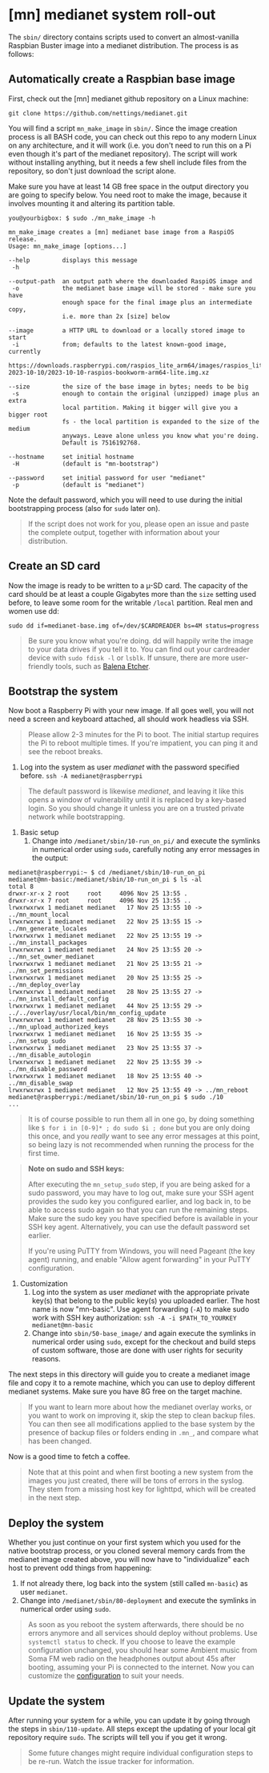 # [mn] medianet system roll-out

The `sbin/` directory contains scripts used to convert an almost-vanilla
Raspbian Buster image into a medianet distribution. The process is as follows:

## Automatically create a Raspbian base image
First, check out the [mn] medianet github repository on a Linux machine:
```
git clone https://github.com/nettings/medianet.git
```
You will find a script `mn_make_image` in `sbin/`.
Since the image creation process is all BASH code, you can check out this repo 
to any modern Linux on any architecture, and it will work (i.e. you don't need
to run this on a Pi even though it's part of the medianet repository).
The script will work without installing anything, but it needs a few shell
include files from the repository, so don't just download the script alone.

Make sure you have at least 14 GB free space in the output directory you are
going to specify below. You need root to make the image, because it involves mounting
it and altering its partition table.
```
you@yourbigbox: $ sudo ./mn_make_image -h

mn_make_image creates a [mn] medianet base image from a RaspiOS release.
Usage: mn_make_image [options...]

--help         displays this message
 -h

--output-path  an output path where the downloaded RaspiOS image and
 -o            the medianet base image will be stored - make sure you have
               enough space for the final image plus an intermediate copy,
               i.e. more than 2x [size] below

--image        a HTTP URL to download or a locally stored image to start
 -i            from; defaults to the latest known-good image, currently
               https://downloads.raspberrypi.com/raspios_lite_arm64/images/raspios_lite_arm64-2023-10-10/2023-10-10-raspios-bookworm-arm64-lite.img.xz

--size         the size of the base image in bytes; needs to be big
 -s            enough to contain the original (unzipped) image plus an extra
               local partition. Making it bigger will give you a bigger root
               fs - the local partition is expanded to the size of the medium
               anyways. Leave alone unless you know what you're doing.
               Default is 7516192768.

--hostname     set initial hostname
 -H            (default is "mn-bootstrap")

--password     set initial password for user "medianet"
 -p            (default is "medianet")

```
Note the default password, which you will need to use during the initial
bootstrapping process (also for `sudo` later on).

> If the script does not work for you, please open an issue and paste the
> complete output, together with information about your distribution.

## Create an SD card
Now the image is ready to be written to a µ-SD card. The capacity of the card
should be at least a couple Gigabytes more than the `size` setting used
before, to leave some room for the writable `/local` partition.
Real men and women use dd:
```
sudo dd if=medianet-base.img of=/dev/$CARDREADER bs=4M status=progress
```
> Be sure you know what you're doing. dd will happily write the image to your
> data drives if you tell it to. You can find out your cardreader device with
> `sudo fdisk -l` or `lsblk`.
> If unsure, there are more user-friendly tools, such as [Balena
> Etcher](https://etcher.balena.io/).

## Bootstrap the system

Now boot a Raspberry Pi with your new image. If all goes well, you will not
need a screen and keyboard attached, all should work headless via SSH.

> Please allow 2-3 minutes for the Pi to boot. The initial startup
> requires the Pi to reboot multiple times. If you're impatient, you can
> ping it and see the reboot breaks.

1. Log into the system as user *medianet* with the password specified
before.
`ssh -A medianet@raspberrypi`

>The default password is likewise *medianet*, and leaving it like
>this opens a window of vulnerability until it is replaced by a key-based
>login. So you should change it unless you are on a trusted private network
>while bootstrapping.

1. Basic setup
   1. Change into `/medianet/sbin/10-run_on_pi/` and execute the symlinks in
numerical order using ```sudo```, carefully noting any error messages in the
output:
```
medianet@raspberrypi:~ $ cd /medianet/sbin/10-run_on_pi
medianet@mn-basic:/medianet/sbin/10-run_on_pi $ ls -al
total 8
drwxr-xr-x 2 root     root     4096 Nov 25 13:55 .
drwxr-xr-x 7 root     root     4096 Nov 25 13:55 ..
lrwxrwxrwx 1 medianet medianet   17 Nov 25 13:55 10 -> ../mn_mount_local
lrwxrwxrwx 1 medianet medianet   22 Nov 25 13:55 15 -> ../mn_generate_locales
lrwxrwxrwx 1 medianet medianet   22 Nov 25 13:55 19 -> ../mn_install_packages
lrwxrwxrwx 1 medianet medianet   24 Nov 25 13:55 20 -> ../mn_set_owner_medianet
lrwxrwxrwx 1 medianet medianet   21 Nov 25 13:55 21 -> ../mn_set_permissions
lrwxrwxrwx 1 medianet medianet   20 Nov 25 13:55 25 -> ../mn_deploy_overlay
lrwxrwxrwx 1 medianet medianet   28 Nov 25 13:55 27 -> ../mn_install_default_config
lrwxrwxrwx 1 medianet medianet   44 Nov 25 13:55 29 -> ../../overlay/usr/local/bin/mn_config_update
lrwxrwxrwx 1 medianet medianet   28 Nov 25 13:55 30 -> ../mn_upload_authorized_keys
lrwxrwxrwx 1 medianet medianet   16 Nov 25 13:55 35 -> ../mn_setup_sudo
lrwxrwxrwx 1 medianet medianet   23 Nov 25 13:55 37 -> ../mn_disable_autologin
lrwxrwxrwx 1 medianet medianet   22 Nov 25 13:55 39 -> ../mn_disable_password
lrwxrwxrwx 1 medianet medianet   18 Nov 25 13:55 40 -> ../mn_disable_swap
lrwxrwxrwx 1 medianet medianet   12 Nov 25 13:55 49 -> ../mn_reboot
medianet@raspberrypi:/medianet/sbin/10-run_on_pi $ sudo ./10
...
``` 

> It is of course possible to run them all in one go, by doing something like
> `$ for i in [0-9]* ; do sudo $i ; done`
> but you are only doing this once, and you *really* want to see any error
> messages at this point, so being lazy is not recommended when running the
> process for the first time.
    
> **Note on sudo and SSH keys:**
>
> After executing the `mn_setup_sudo` step, if you are being asked for a sudo
> password, you may have to log out, make sure your SSH agent provides the
> sudo key you configured earlier, and log back in, to be able to access
> sudo again so that you can run the remaining steps. Make sure the sudo key
> you have specified before is available in your SSH key agent.
> Alternatively, you can use the default password set earlier.
>
> If you're using PuTTY from Windows, you will need Pageant (the key agent)
> running, and enable "Allow agent forwarding" in your PuTTY configuration.

1. Customization
   1. Log into the system as user *medianet* with the appropriate private
      key(s) that belong to the public key(s) you uploaded earlier.
      The host name is now "mn-basic". Use agent forwarding (`-A`) to make
      sudo work with SSH key authorization:
      `ssh -A -i $PATH_TO_YOURKEY medianet@mn-basic`
   1. Change into `sbin/50-base_image/` and again execute the symlinks in
      numerical order using `sudo`, except for the checkout and build steps
      of custom software, those are done with user rights for security
      reasons.

The next steps in this directory will guide you to create a medianet image
file and copy it to a remote machine, which you can use to deploy different
medianet systems. Make sure you have 8G free on the target machine.

> If you want to learn more about how the medianet overlay works, or you want
> to work on improving it, skip the step to clean backup files. You can then
> see all modifications applied to the base system by the presence of backup
> files or folders ending in `.mn_`, and compare what has been changed.

Now is a good time to fetch a coffee.

> Note that at this point and when first booting a new system from the
> images you just created, there will be tons of errors in the syslog.
> They stem from a missing host key for lighttpd, which will be created in
> the next step.

## Deploy the system
Whether you just continue on your first system which you used for the native
bootstrap process, or you cloned several memory cards from the medianet
image created above, you will now have to "individualize" each host to
prevent odd things from happening:

   1. If not already there, log back into the system (still called
`mn-basic`) as user `medianet`.
   1. Change into `/medianet/sbin/80-deployment` and execute the
symlinks in numerical order using `sudo`.

> As soon as you reboot the system afterwards, there should be no errors
> anymore and all services should deploy without problems. Use `systemctl
> status` to check. If you choose to leave the example configuration
> unchanged, you should hear some Ambient music from Soma FM web radio on
> the headphones output about 45s after booting, assuming your Pi is
> connected to the internet. 
> Now you can customize the [configuration](CONFIGURATION.md) to suit your
> needs.

## Update the system
After running your system for a while, you can update it by going through the
steps in `sbin/110-update`. All steps except the updating of
your local git repository require `sudo`. The scripts will tell you if you get
it wrong.

> Some future changes might require individual configuration steps to be
> re-run. Watch the issue tracker for information.

